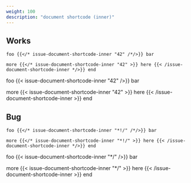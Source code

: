 ```yaml
---
weight: 100
description: "document shortcode (inner)"
---
```


## Works

```
foo {{</* issue-document-shortcode-inner "42" /*/>}} bar
```

```
more {{</* issue-document-shortcode-inner "42" >}} here {{< /issue-document-shortcode-inner */>}} end
```


foo {{< issue-document-shortcode-inner "42" />}} bar

more {{< issue-document-shortcode-inner "42" >}} here {{< /issue-document-shortcode-inner >}} end


## Bug

```
foo {{</* issue-document-shortcode-inner "*!/" /*/>}} bar
```

```
more {{</* issue-document-shortcode-inner "*!/" >}} here {{< /issue-document-shortcode-inner */>}} end
```

foo {{< issue-document-shortcode-inner "*/" />}} bar

more {{< issue-document-shortcode-inner "*/" >}} here {{< /issue-document-shortcode-inner >}} end
